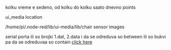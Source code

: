 kolku vreme e sedeno, od kolku do kolku saato dnevno
points

ui_media location

/home/pi/.node-red/lib/ui-media/lib/chair sensor images

serial porta
ili so brojki 1.dat, 2.data i da se odreduva so between
ili so bukvi pa da se odreduvaa so contain [click here](https://github.com/Macka323/chair/blob/main/serial%20data%20with%20letters)
